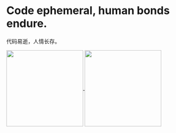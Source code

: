 # Code ephemeral, human bonds endure.

代码易逝，人情长存。

<a href="https://github.com/GilbertJin/GilbertJin">
<img height=200 align="center" src="https://github-readme-stats-lucis-urbes-projects.vercel.app/api?username=GilbertJin&show_icons=true&rank_icon=github&theme=ambient_gradient" />
</a>
<a href="https://github.com/GilbertJin/GilbertJin">
<img height=200 align="center" src="https://github-readme-stats-lucis-urbes-projects.vercel.app/api/top-langs/?username=GilbertJin&layout=compact&exclude_repo=go_to_lab,github-readme-stats&theme=react&card_width=300" />
</a>
